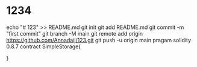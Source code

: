 # 1234
echo "# 123" >> README.md git init git add README.md git commit -m "first commit" git branch -M main git remote add origin https://github.com/Annadaij/123.git git push -u origin main
pragam solidity 0.8.7
contract SimpleStorage{

}
